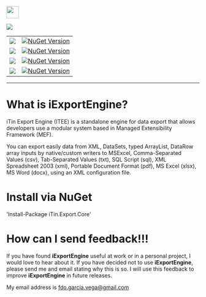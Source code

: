 <p>
  <img src="https://cdn.rawgit.com/iAJTin/iExportEngine/master/nuget/iTin.Export.png"  
       height="32">
</p>
<p>
  <a href="https://github.com/iAJTin/iExportEngine">
    <img src="https://img.shields.io/badge/iTin-iExportEngine-green.svg?style=flat"/>
  </a>
</p>
<table>
  <tr>
    <td>
      <a href="https://github.com/iAJTin/iExportEngine/tree/master/source/library/iTin.Export.Core">
        <img src="https://img.shields.io/badge/-iTin.Export.Core-green.svg?style=flat"/>
      </a>
    </td>
    <td>
      <a href="https://www.nuget.org/packages/iTin.Export.Core/">
        <img alt="NuGet Version" 
             src="https://img.shields.io/nuget/v/iTin.Export.Core.svg" /> 
      </a>
    </td>  
  </tr>
  <tr>
    <td>
      <a href="https://github.com/iAJTin/iExportEngine/tree/master/source/library/iTin.Export.Writers.Adobe">
        <img src="https://img.shields.io/badge/-iTin.Export.Writers.Adobe-green.svg?style=flat" />
      </a>
    </td>
    <td>
      <a href="https://www.nuget.org/packages/iTin.Export.Writers.Adobe/">
        <img alt="NuGet Version" src="https://img.shields.io/nuget/v/iTin.Export.Writers.Adobe.svg" />
      </a>
    </td>
  </tr>
  <tr>
    <td>
      <a href="https://github.com/iAJTin/iExportEngine/tree/master/source/library/iTin.Export.Writers.OpenXml.Xlsx">
        <img src="https://img.shields.io/badge/-iTin.Export.Writers.OpenXml.Xlsx-green.svg?style=flat" />
      </a>
    </td>
    <td>
      <a href="https://www.nuget.org/packages/iTin.Export.Writers.OpenXml.Xlsx/">
        <img alt="NuGet Version" src="https://img.shields.io/nuget/v/iTin.Export.Writers.OpenXml.Xlsx.svg" />
      </a>
    </td>
  </tr>
  <tr>
    <td>
      <a href="https://github.com/iAJTin/iExportEngine/tree/master/source/library/iTin.Export.Writers.OpenXml.DocX">
        <img src="https://img.shields.io/badge/-iTin.Export.Writers.OpenXml.DocX-green.svg?style=flat" />
      </a>
    </td>
    <td>
      <a href="https://www.nuget.org/packages/iTin.Export.Writers.OpenXml.DocX/">
        <img alt="NuGet Version" src="https://img.shields.io/nuget/v/iTin.Export.Writers.OpenXml.DocX.svg" /> 
      </a>
    </td>
  </tr>
</table>

***

# What is iExportEngine?

iTin Export Engine (ITEE) is a standalone engine for data export that allows developers use a modular system based in Managed Extensibility Framework (MEF).

You can export easily data from XML, DataSets, typed ArrayList, DataRow array inputs by native/custom writers to MSExcel, Comma-Separated Values (csv), Tab-Separated Values (txt), SQL Script (sql), XML Spreadsheet 2003 (xml), Portable Document Format (pdf), MS Excel (xlsx), MS Word (docx), using an XML configuration file.

# Install via NuGet

'Install-Package iTin.Export.Core'


# How can I send feedback!!!

If you have found **iExportEngine** useful at work or in a personal project, I would love to hear about it. If you have decided not to use **iExportEngine**, please send me and email stating why this is so. I will use this feedback to improve **iExportEngine** in future releases.

My email address is fdo.garcia.vega@gmail.com

